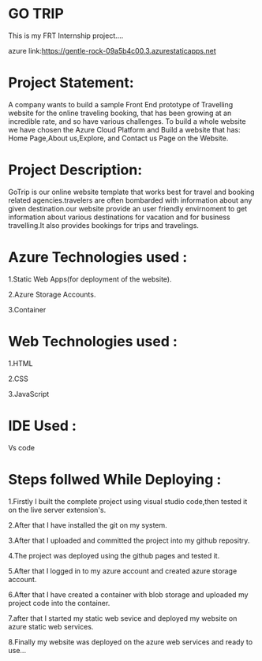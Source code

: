 # GO TRIP
This is my FRT  Internship project....

azure link:https://gentle-rock-09a5b4c00.3.azurestaticapps.net

# Project Statement:

A company wants to build a sample Front End prototype of Travelling website  for the online traveling booking, that has been growing at an incredible rate, and so have various challenges. To build a whole website we have chosen the Azure Cloud Platform and Build a website that has: Home Page,About us,Explore, and Contact us Page on the Website.

# Project Description:

GoTrip is our online website template that works best for travel and booking related agencies.travelers are often bombarded with information about any given destination.our website provide an user friendly envirnoment to get information about various destinations for vacation and for business travelling.It also provides bookings for trips and travelings. 

# Azure Technologies used :

1.Static Web Apps(for deployment of the website).

2.Azure Storage Accounts.

3.Container

# Web Technologies used :

1.HTML

2.CSS

3.JavaScript

# IDE Used :

Vs code

# Steps follwed While Deploying :

1.Firstly I built the complete project using visual studio code,then tested it on the live server extension's.

2.After that I have installed the git on my system.

3.After that I uploaded and committed the project into my github repositry.

4.The project was deployed using the github pages and tested it.

5.After that I logged in to my azure account and created azure storage account.

6.After that I have created a container with blob storage and uploaded my project code into the container.

7.after that I started my static web sevice and deployed my website on azure static web services.

8.Finally my website was deployed on the azure web services and ready to use...







